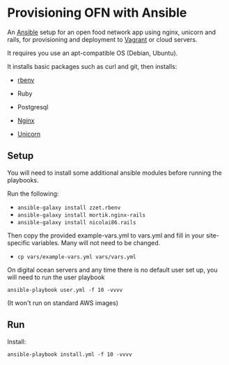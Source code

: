 Provisioning OFN with Ansible
===========================================

An [Ansible] setup for an open food network app using nginx, unicorn and rails, 
for provisioning and deployment to [Vagrant] or cloud servers.

It requires you use an apt-compatible OS (Debian, Ubuntu).

It installs basic packages such as curl and git, then installs:

* [rbenv]
* Ruby
* Postgresql
* [Nginx]
* [Unicorn]

  [Ansible]: http://ansible.cc
  [Vagrant]: http://www.vagrantup.com
  [rbenv]: https://github.com/sstephenson/rbenv
  [Nginx]: http://nginx.org/h
  [Unicorn]: http://unicorn.bogomips.org/

Setup
-----

You will need to install some additional ansible modules before running the playbooks. 

Run the following:

* `ansible-galaxy install zzet.rbenv`
* `ansible-galaxy install mortik.nginx-rails`
* `ansible-galaxy install nicolai86.rails`

Then copy the provided example-vars.yml to vars.yml and fill in your site-specific variables. Many will not need to be changed.

* `cp vars/example-vars.yml vars/vars.yml`

On digital ocean servers and any time there is no default user set up, you will need to run the user playbook

`ansible-playbook user.yml -f 10 -vvvv`

(It won't run on standard AWS images)

Run
---

Install:

`ansible-playbook install.yml -f 10 -vvvv`
